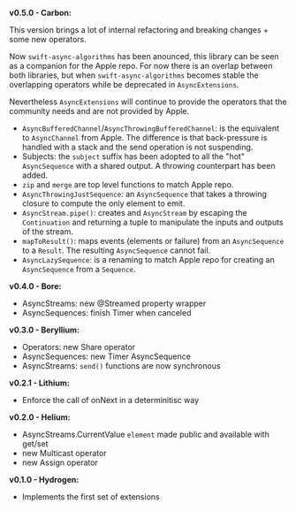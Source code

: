 **v0.5.0 - Carbon:**

This version brings a lot of internal refactoring and breaking changes + some new operators.

Now `swift-async-algorithms` has been anounced, this library can be seen as a companion for the Apple repo.
For now there is an overlap between both libraries, but when `swift-async-algorithms` becomes stable the overlapping operators while be deprecated in `AsyncExtensions`.

Nevertheless `AsyncExtensions` will continue to provide the operators that the community needs and are not provided by Apple.

- `AsyncBufferedChannel`/`AsyncThrowingBufferedChannel`: is the equivalent to `AsyncChannel` from Apple. The difference is that back-pressure is handled with a stack and the send operation is not suspending.
- Subjects: the `subject` suffix has been adopted to all the "hot" `AsyncSequence` with a shared output. A throwing counterpart has been added.
- `zip` and `merge` are top level functions to match Apple repo.
- `AsyncThrowingJustSequence`: an `AsyncSequence` that takes a throwing closure to compute the only element to emit.
- `AsyncStream.pipe()`: creates and `AsyncStream` by escaping the `Continuation` and returning a tuple to manipulate the inputs and outputs of the stream.
- `mapToResult()`: maps events (elements or failure) from an `AsyncSequence` to a `Result`. The resulting `AsyncSequence` cannot fail.
- `AsyncLazySequence`: is a renaming to match Apple repo for creating an `AsyncSequence` from a `Sequence`.

**v0.4.0 - Bore:**

- AsyncStreams: new @Streamed property wrapper
- AsyncSequences: finish Timer when canceled

**v0.3.0 - Beryllium:**

- Operators: new Share operator
- AsyncSequences: new Timer AsyncSequence
- AsyncStreams: `send()` functions are now synchronous

**v0.2.1 - Lithium:**

- Enforce the call of onNext in a determinitisc way

**v0.2.0 - Helium:**

- AsyncStreams.CurrentValue `element` made public and available with get/set
- new Multicast operator
- new Assign operator

**v0.1.0 - Hydrogen:**

- Implements the first set of extensions
